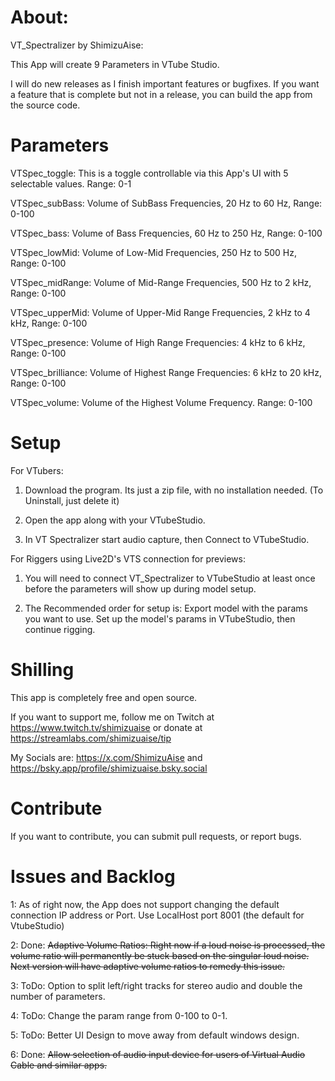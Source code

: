 # About: 

VT_Spectralizer by ShimizuAise:

This App will create 9 Parameters in VTube Studio. 

I will do new releases as I finish important features or bugfixes. If you want a feature that is complete but not in a release, you can build the app from the source code.

# Parameters

VTSpec_toggle: This is a toggle controllable via this App's UI with 5 selectable values. Range: 0-1

VTSpec_subBass: Volume of SubBass Frequencies, 20 Hz to 60 Hz, Range: 0-100

VTSpec_bass: Volume of Bass Frequencies, 60 Hz to 250 Hz, Range: 0-100

VTSpec_lowMid: Volume of Low-Mid Frequencies, 250 Hz to 500 Hz, Range: 0-100

VTSpec_midRange: Volume of Mid-Range Frequencies, 500 Hz to 2 kHz, Range: 0-100

VTSpec_upperMid: Volume of Upper-Mid Range Frequencies, 2 kHz to 4 kHz, Range: 0-100

VTSpec_presence: Volume of High Range Frequencies: 4 kHz to 6 kHz, Range: 0-100

VTSpec_brilliance: Volume of Highest Range Frequencies:	6 kHz to 20 kHz, Range: 0-100

VTSpec_volume: Volume of the Highest Volume Frequency. Range: 0-100

# Setup

For VTubers:

1. Download the program. Its just a zip file, with no installation needed. (To Uninstall, just delete it)

2. Open the app along with your VTubeStudio.

3. In VT Spectralizer start audio capture, then Connect to VTubeStudio.

For Riggers using Live2D's VTS connection for previews:

1. You will need to connect VT_Spectralizer to VTubeStudio at least once before the parameters will show up during model setup.

2. The Recommended order for setup is: Export model with the params you want to use. Set up the model's params in VTubeStudio, then continue rigging.

# Shilling

This app is completely free and open source.

If you want to support me, follow me on Twitch at https://www.twitch.tv/shimizuaise or donate at https://streamlabs.com/shimizuaise/tip

My Socials are: https://x.com/ShimizuAise and https://bsky.app/profile/shimizuaise.bsky.social 

# Contribute

If you want to contribute, you can submit pull requests, or report bugs.

# Issues and Backlog

1: As of right now, the App does not support changing the default connection IP address or Port. Use LocalHost port 8001 (the default for VtubeStudio)

2: Done: ~~Adaptive Volume Ratios: Right now if a loud noise is processed, the volume ratio will permanently be stuck based on the singular loud noise. Next version will have adaptive volume ratios to remedy this issue.~~

3: ToDo: Option to split left/right tracks for stereo audio and double the number of parameters.

4: ToDo: Change the param range from 0-100 to 0-1.

5: ToDo: Better UI Design to move away from default windows design.

6: Done: ~~Allow selection of audio input device for users of Virtual Audio Cable and similar apps.~~

